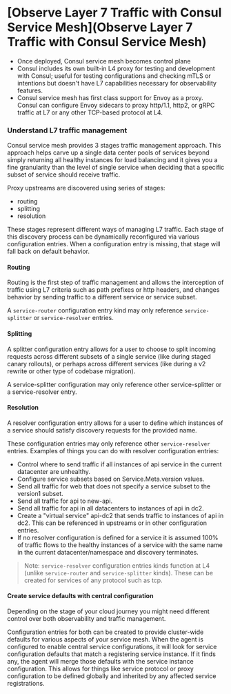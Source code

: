 # [Observe Layer 7 Traffic with Consul Service Mesh](Observe Layer 7 Traffic with Consul Service Mesh)

- Once deployed, Consul service mesh becomes control plane
- Consul includes its own built-in L4 proxy for testing and development with Consul; useful for testing configurations and checking mTLS or intentions but doesn't have L7 capabilities necessary for observability features.
- Consul service mesh has first class support for Envoy as a proxy. Consul can configure Envoy sidecars to proxy http/1.1, http2, or gRPC traffic at L7 or any other TCP-based protocol at L4.

### Understand L7 traffic management

Consul service mesh provides 3 stages traffic management approach. This approach helps carve up a single data center pools of services beyond simply returning all healthy instances for load balancing and it gives you a fine granularity than the level of single service when deciding that a specific subset of service should receive traffic.

Proxy upstreams are discovered using series of stages:

- routing
- splitting
- resolution

These stages represent different ways of managing L7 traffic. Each stage of this discovery process can be dynamically reconfigured via various configuration entries. When a configuration entry is missing, that stage will fall back on default behavior.

#### Routing

Routing is the first step of traffic management and allows the interception of traffic using L7 criteria such as path prefixes or http headers, and changes behavior by sending traffic to a different service or service subset.

A `service-router` configuration entry kind may only reference `service-splitter` or `service-resolver` entries.

#### Splitting

A splitter configuration entry allows for a user to choose to split incoming requests across different subsets of a single service (like during staged canary rollouts), or perhaps across different services (like during a v2 rewrite or other type of codebase migration).

A service-splitter configuration may only reference other service-splitter or a service-resolver entry.

#### Resolution

A resolver configuration entry allows for a user to define which instances of a service should satisfy discovery requests for the provided name.

These configuration entries may only reference other `service-resolver` entries. Examples of things you can do with resolver configuration entries:

- Control where to send traffic if all instances of api service in the current datacenter are unhealthy.
- Configure service subsets based on Service.Meta.version values.
- Send all traffic for web that does not specify a service subset to the version1 subset.
- Send all traffic for api to new-api.
- Send all traffic for api in all datacenters to instances of api in dc2.
- Create a "virtual service" api-dc2 that sends traffic to instances of api in dc2. This can be referenced in upstreams or in other configuration entries.
- If no resolver configuration is defined for a service it is assumed 100% of traffic flows to the healthy instances of a service with the same name in the current datacenter/namespace and discovery terminates.

> Note: `service-resolver` configuration entries kinds function at L4 (unlike `service-router` and `service-splitter` kinds). These can be created for services of any protocol such as tcp.

#### Create service defaults with central configuration

Depending on the stage of your cloud journey you might need different control over both observability and traffic management.

Configuration entries for both can be created to provide cluster-wide defaults for various aspects of your service mesh. When the agent is configured to enable central service configurations, it will look for service configuration defaults that match a registering service instance. If it finds any, the agent will merge those defaults with the service instance configuration. This allows for things like service protocol or proxy configuration to be defined globally and inherited by any affected service registrations.
